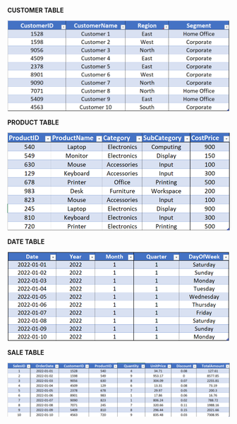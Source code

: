 **CUSTOMER TABLE**

![image alt](https://github.com/VaishnaviGhorpade99/Sales_Distribution_Analysis/blob/main/Customer%20Table.png?raw=true)


**PRODUCT TABLE**

![image alt](https://github.com/VaishnaviGhorpade99/Sales_Distribution_Analysis/blob/main/Product%20Table.png?raw=true)


**DATE TABLE**

![image alt](https://github.com/VaishnaviGhorpade99/Sales_Distribution_Analysis/blob/main/Date%20Table.png?raw=true)


**SALE TABLE**

![image alt](https://github.com/VaishnaviGhorpade99/Sales_Distribution_Analysis/blob/main/Sales%20Table.png?raw=true)
